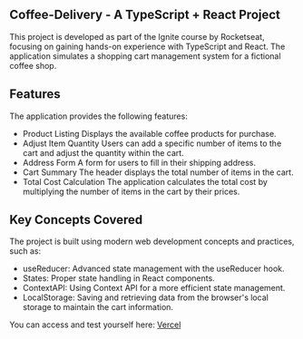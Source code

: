 ## Coffee-Delivery - A TypeScript + React Project

This project is developed as part of the Ignite course by Rocketseat, focusing on gaining hands-on experience with TypeScript and React. The application simulates a shopping cart management system for a fictional coffee shop.

## Features

The application provides the following features:

- Product Listing Displays the available coffee products for purchase.
- Adjust Item Quantity Users can add a specific number of items to the cart and adjust the quantity within the cart.
- Address Form A form for users to fill in their shipping address.
- Cart Summary The header displays the total number of items in the cart.
- Total Cost Calculation The application calculates the total cost by multiplying the number of items in the cart by their prices.

## Key Concepts Covered

The project is built using modern web development concepts and practices, such as:

- useReducer: Advanced state management with the useReducer hook.
- States: Proper state handling in React components.
- ContextAPI: Using Context API for a more efficient state management.
- LocalStorage: Saving and retrieving data from the browser's local storage to maintain the cart information.

You can access and test yourself here: [Vercel](coffee-delivery-ochre.vercel.app)
